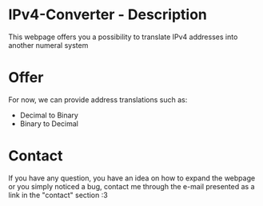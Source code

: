 # IPv4-Converter - Description
This webpage offers you a possibility to translate IPv4 addresses into another numeral system

# Offer
For now, we can provide address translations such as:
- Decimal to Binary
- Binary to Decimal

# Contact
If you have any question, you have an idea on how to expand the webpage or you simply noticed a bug, contact me through the e-mail presented as a link in the "contact" section :3
